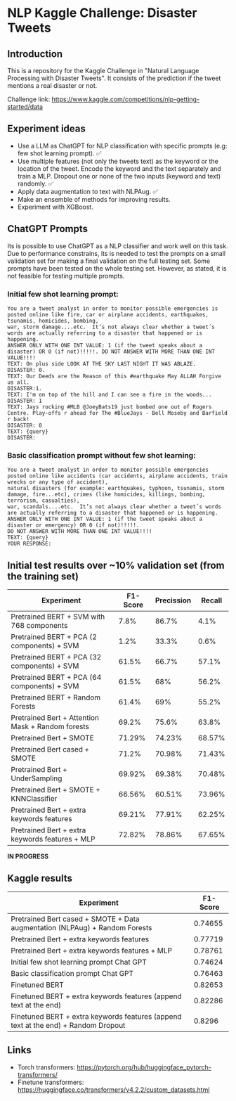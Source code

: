 # NLP Kaggle Challenge: Disaster Tweets
## Introduction
This is a repository for the Kaggle Challenge in "Natural Language Processing with Disaster Tweets". It consists of the prediction if the tweet mentions a real disaster or not.

Challenge link: https://www.kaggle.com/competitions/nlp-getting-started/data

## Experiment ideas
- Use a LLM as ChatGPT for NLP classification with specific prompts (e.g: few shot learning prompt). :white_check_mark:
- Use multiple features (not only the tweets text) as the keyword or the location of the tweet. Encode the keyword and the text separately and train a MLP. Dropout one or none of the two inputs (keyword and text) randomly. :white_check_mark:
- Apply data augmentation to text with NLPAug. :white_check_mark:
- Make an ensemble of methods for improving results.
- Experiment with XGBoost.

## ChatGPT Prompts
Its is possible to use ChatGPT as a NLP classifier and work well on this task. Due to performance constrains, its is needed to test the prompts on a small validation set for making a final validation on the full testing set. Some prompts have been tested on the whole testing set. However, as stated, it is not feasible for testing multiple prompts.
### Initial few shot learning prompt:
```
You are a tweet analyst in order to monitor possible emergencies is posted online like fire, car or airplane accidents, earthquakes, tsunamis, homicides, bombing,
war, storm damage....etc.  It’s not always clear whether a tweet´s words are actually referring to a disaster that happened or is happening.
ANSWER ONLY WITH ONE INT VALUE: 1 (if the tweet speaks about a disaster) OR 0 (if not)!!!!!. DO NOT ANSWER WITH MORE THAN ONE INT VALUE!!!!
TEXT: On plus side LOOK AT THE SKY LAST NIGHT IT WAS ABLAZE.
DISASTER: 0.
TEXT: Our Deeds are the Reason of this #earthquake May ALLAH Forgive us all.
DISASTER:1.
TEXT: I'm on top of the hill and I can see a fire in the woods...
DISASTER: 1
TEXT: Jays rocking #MLB @JoeyBats19 just bombed one out of Rogers Centre. Play-offs r ahead for The #BlueJays - Bell Moseby and Barfield r back!
DISASTER: 0
TEXT: {query}
DISASTER: 
```

### Basic classification prompt without few shot learning:
```
You are a tweet analyst in order to monitor possible emergencies posted online like accidents (car accidents, airplane accidents, train wrecks or any type of accident),
natural disasters (for example: earthquakes, typhoon, tsunamis, storm damage, fire...etc), crimes (like homicides, killings, bombing, terrorism, casualties),
war, scandals....etc.  It’s not always clear whether a tweet´s words are actually referring to a disaster that happened or is happening.
ANSWER ONLY WITH ONE INT VALUE: 1 (if the tweet speaks about a disaster or emergency) OR 0 (if not)!!!!!.
DO NOT ANSWER WITH MORE THAN ONE INT VALUE!!!!
TEXT: {query}
YOUR RESPONSE:
```

## Initial test results over ~10% validation set (from the training set)
| Experiment    | F1-Score | Precission | Recall
| ------------- | ------------- | ------------- | -------------
| Pretrained BERT + SVM with 768 components | 7.8% | 86.7% | 4.1% 
| Pretrained BERT + PCA (2 components) + SVM  | 1.2%  | 33.3% | 0.6% 
| Pretrained BERT + PCA (32 components) + SVM  | 61.5%  | 66.7% | 57.1%
| Pretrained BERT + PCA (64 components) + SVM  | 61.5%  | 68% | 56.2%
| Pretrained BERT + Random Forests | 61.4% | 69% | 55.2%
| Pretrained Bert + Attention Mask + Random forests | 69.2% | 75.6% | 63.8%
| Pretrained Bert + SMOTE | 71.29%		| 74.23%	| 68.57%
| Pretrained Bert cased + SMOTE | 71.2%		| 70.98%	| 71.43%
| Pretrained Bert + UnderSampling | 69.92%		| 69.38%	| 70.48%
| Pretrained Bert + SMOTE + KNNClassifier | 66.56%		| 60.51%	| 73.96%
| Pretrained Bert + extra keywords features | 69.21%		| 77.91%	| 62.25%
| Pretrained Bert + extra keywords features + MLP | 72.82%		| 78.86%	| 67.65%
**IN PROGRESS**

## Kaggle results
| Experiment    | F1-Score 
| ------------- | ------------- |
| Pretrained Bert cased + SMOTE + Data augmentation (NLPAug) + Random Forests | 0.74655 |
| Pretrained Bert + extra keywords features | 0.77719 |
| Pretrained Bert + extra keywords features + MLP | 0.78761 | 
| Initial few shot learning prompt Chat GPT | 0.74624 |
| Basic classification prompt Chat GPT | 0.76463 |
| Finetuned BERT | 0.82653 |
| Finetuned BERT + extra keywords features (append text at the end) | 0.82286 |
| Finetuned BERT + extra keywords features (append text at the end) + Random Dropout | 0.8296 |

## Links
- Torch transformers: https://pytorch.org/hub/huggingface_pytorch-transformers/
- Finetune transformers: https://huggingface.co/transformers/v4.2.2/custom_datasets.html
